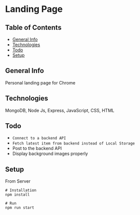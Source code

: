 # Landing Page

## Table of Contents
* [General Info](#General-info)
* [Technologies](#Technologies)
* [Todo](#Todo)
* [Setup](#Setup)

## General Info
Personal landing page for Chrome


## Technologies
MongoDB, Node Js, Express, JavaScript, CSS, HTML

## Todo
* ``Connect to a backend API``
* ``Fetch latest item from backend instead of Local Storage``
* Post to the backend API
* Display background images properly


## Setup
From Server
```
# Installation
npm install

# Run
npm run start
```
